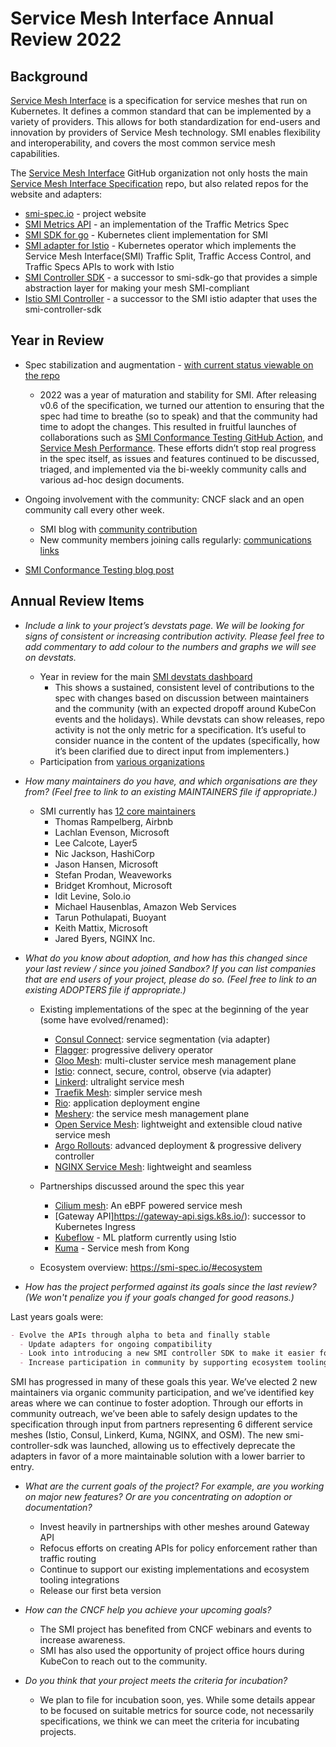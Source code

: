 # Service Mesh Interface Annual Review 2022

## Background

[Service Mesh Interface](https://smi-spec.io) is a specification for service meshes that run on Kubernetes. It defines a common standard that can be implemented by a variety of providers. This allows for both standardization for end-users and innovation by providers of Service Mesh technology. SMI enables flexibility and interoperability, and covers the most common service mesh capabilities.

The [Service Mesh Interface](https://github.com/servicemeshinterface) GitHub organization not only hosts the main [Service Mesh Interface Specification](https://github.com/servicemeshinterface/smi-spec) repo, but also related repos for the website and adapters:

- [smi-spec.io](https://github.com/servicemeshinterface/smi-spec.io) - project website
- [SMI Metrics API](https://github.com/servicemeshinterface/smi-metrics) - an implementation of the Traffic Metrics Spec
- [SMI SDK for go](https://github.com/servicemeshinterface/smi-sdk-go) - Kubernetes client implementation for SMI
- [SMI adapter for Istio](https://github.com/servicemeshinterface/smi-adapter-istio) - Kubernetes operator which implements the Service Mesh Interface(SMI) Traffic Split, Traffic Access Control, and Traffic Specs APIs to work with Istio
- [SMI Controller SDK](https://github.com/servicemeshinterface/smi-controller-sdk) - a successor to smi-sdk-go that provides a simple abstraction layer for making your mesh SMI-compliant
- [Istio SMI Controller](https://github.com/servicemeshinterface/istio-smi-controller) - a successor to the SMI istio adapter that uses the smi-controller-sdk

## Year in Review

- Spec stabilization and augmentation - [with current status viewable on the repo](https://github.com/servicemeshinterface/smi-spec#service-mesh-interface-documents)
  - 2022 was a year of maturation and stability for SMI. After releasing v0.6 of the specification, we turned our attention to ensuring that the spec had time to breathe (so to speak) and that the community had time to adopt the changes. This resulted in fruitful launches of collaborations such as [SMI Conformance Testing GitHub Action](https://github.com/layer5io/meshery-smi-conformance-action), and [Service Mesh Performance](https://smp-spec.io/). These efforts didn’t stop real progress in the spec itself, as issues and features continued to be discussed, triaged, and implemented via the bi-weekly community calls and various ad-hoc design documents. 
- Ongoing involvement with the community: CNCF slack and an open community call every other week.
  - SMI blog with [community contribution](https://smi-spec.io/blog/pipelining-service-mesh-specifications/)
  - New community members joining calls regularly: [communications links](https://github.com/servicemeshinterface/smi-spec#communications)

- [SMI Conformance Testing blog post](https://smi-spec.io/blog/validating-smi-conformance-with-meshery/)

## Annual Review Items

- *Include a link to your project’s devstats page. We will be looking for signs of consistent or increasing contribution activity. Please feel free to add commentary to add colour to the numbers and graphs we will see on devstats.*
  - Year in review for the main [SMI devstats dashboard](https://smi.devstats.cncf.io/d/8/dashboards?orgId=1&from=now-365d&to=now-1h&refresh=1d)
    - This shows a sustained, consistent level of contributions to the spec with changes based on discussion between maintainers and the community (with an expected dropoff around KubeCon events and the holidays). While devstats can show releases, repo activity is not the only metric for a specification. It’s useful to consider nuance in the content of the updates (specifically, how it’s been clarified due to direct input from implementers.)
  - Participation from [various organizations](https://smi.devstats.cncf.io/d/5/companies-table?orgId=1)

- *How many maintainers do you have, and which organisations are they from? (Feel free to link to an existing MAINTAINERS file if appropriate.)*
  - SMI currently has [12 core maintainers](https://github.com/servicemeshinterface/smi-spec/blob/main/CODEOWNERS)
    - Thomas Rampelberg, Airbnb
    - Lachlan Evenson, Microsoft
    - Lee Calcote, Layer5
    - Nic Jackson, HashiCorp
    - Jason Hansen, Microsoft
    - Stefan Prodan, Weaveworks
    - Bridget Kromhout, Microsoft
    - Idit Levine, Solo.io
    - Michael Hausenblas, Amazon Web Services
    - Tarun Pothulapati, Buoyant
    - Keith Mattix, Microsoft
    - Jared Byers, NGINX Inc.

- *What do you know about adoption, and how has this changed since your last review / since you joined Sandbox? If you can list companies that are end users of your project, please do so. (Feel free to link to an existing ADOPTERS file if appropriate.)*

  - Existing implementations of the spec at the beginning of the year (some have evolved/renamed):
    - [Consul Connect](https://www.consul.io/docs/connect): service segmentation (via adapter)
    - [Flagger](https://flagger.app/): progressive delivery operator
    - [Gloo Mesh](https://www.solo.io/products/gloo-mesh): multi-cluster service mesh management plane
    - [Istio](https://istio.io/): connect, secure, control, observe (via adapter)
    - [Linkerd](https://linkerd.io/): ultralight service mesh
    - [Traefik Mesh](https://traefik.io/traefik-mesh/): simpler service mesh
    - [Rio](https://rio.io/): application deployment engine
    - [Meshery](https://layer5.io/meshery): the service mesh management plane
    - [Open Service Mesh](https://openservicemesh.io/): lightweight and extensible cloud native service mesh
    - [Argo Rollouts](https://argoproj.io/): advanced deployment & progressive delivery controller
    - [NGINX Service Mesh](https://www.nginx.com/products/nginx-service-mesh): lightweight and seamless

  - Partnerships discussed around the spec this year
    - [Cilium mesh](https://cilium.io/blog/2021/12/01/cilium-service-mesh-beta): An eBPF powered service mesh
    - [Gateway API]https://gateway-api.sigs.k8s.io/): successor to Kubernetes Ingress
    - [Kubeflow](https://www.kubeflow.org/) - ML platform currently using Istio
    - [Kuma](https://kuma.io/) - Service mesh from Kong
  - Ecosystem overview: <https://smi-spec.io/#ecosystem>

- *How has the project performed against its goals since the last review? (We won't penalize you if your goals changed for good reasons.)*

Last years goals were:

```markdown
- Evolve the APIs through alpha to beta and finally stable
  - Update adapters for ongoing compatibility
  - Look into introducing a new SMI controller SDK to make it easier for implementations to adopt SMI
  - Increase participation in community by supporting ecosystem tooling integrations (Argo, Flagger, etc.)
```
  
SMI has progressed in many of these goals this year. We’ve elected 2 new maintainers via organic community participation, and we’ve identified key areas where we can continue to foster adoption. Through our efforts in community outreach, we’ve been able to safely design updates to the specification through input from partners representing 6 different service meshes (Istio, Consul, Linkerd, Kuma, NGINX, and OSM). The new smi-controller-sdk was launched, allowing us to effectively deprecate the adapters in favor of a more maintainable solution with a lower barrier to entry.

- *What are the current goals of the project? For example, are you working on major new features? Or are you concentrating on adoption or documentation?*
  - Invest heavily in partnerships with other meshes around Gateway API
  - Refocus efforts on creating APIs for policy enforcement rather than traffic routing
  - Continue to support our existing implementations and ecosystem tooling integrations
  - Release our first beta version

- *How can the CNCF help you achieve your upcoming goals?*
  - The SMI project has benefited from CNCF webinars and events to increase awareness.
  - SMI has also used the opportunity of project office hours during KubeCon to reach out to the community.

- *Do you think that your project meets the criteria for incubation?*
  - We plan to file for incubation soon, yes. While some details appear to be focused on suitable metrics for source code, not necessarily specifications, we think we can meet the criteria for incubating projects.
